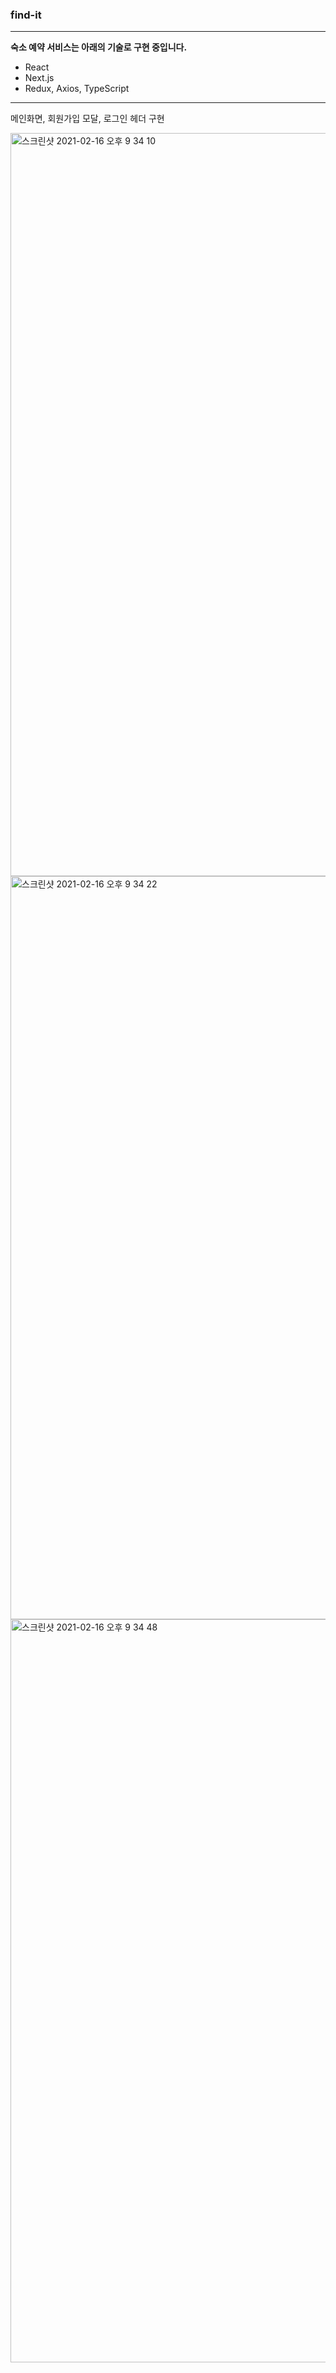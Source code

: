 ### find-it

---

**숙소 예약 서비스는 아래의 기술로 구현 중입니다.**

- React
- Next.js
- Redux, Axios, TypeScript

---

메인화면, 회원가입 모달, 로그인 헤더 구현

<img width="1189" alt="스크린샷 2021-02-16 오후 9 34 10" src="https://user-images.githubusercontent.com/59505318/108063656-e4297d00-709e-11eb-8958-4996180b8a01.png">
<img width="1189" alt="스크린샷 2021-02-16 오후 9 34 22" src="https://user-images.githubusercontent.com/59505318/108063654-e2f85000-709e-11eb-9cdd-e9f4e3f5460d.png">
<img width="1189" alt="스크린샷 2021-02-16 오후 9 34 48" src="https://user-images.githubusercontent.com/59505318/108063742-03280f00-709f-11eb-99ef-cc3d7be35679.png">
